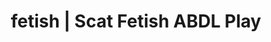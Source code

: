 ---
categories:
- Body Positivity
- Fantasy Kink
- E-Girl Erotica
- ABDL Play
- Femdom
image: /assets/images/1747714158577.png
layout: post
schema:
  description: Premium adult content featuring ABDL Play, Scat Fetish. High-quality
    images with provocative themes.
  keywords:
  - ASMR Porn
  - ABDL Play
  - Gothic Erotica
  - Body Positivity
  - Self-Pleasure
  - ASMR Erotica
  - Scat Fetish
  name: 1747714158577 | ABDL Play Scat Fetish
  type: VisualArtwork
seo:
  description: Featured content with sensual Scat Fetish, ABDL Play. HD images available.
  keywords: Scat Fetish, ABDL Play
  og_image: /assets/images/1747714158577.png
  schema_type: VisualArtwork
tags:
- '#fetish'
- ABDL Play
- Scat Fetish
title: fetish | Scat Fetish ABDL Play
---